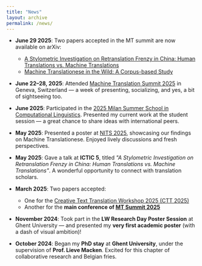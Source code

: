```yaml
---
title: "News"
layout: archive
permalink: /news/
---
```


- **June 29 2025**: Two papers accepted in the MT summit are now available on arXiv:
  - [A Stylometric Investigation on Retranslation Frenzy in China: Human Translations vs. Machine Translations](https://arxiv.org/abs/2506.22050)
  - [Machine Translationese in the Wild: A Corpus-based Study](https://arxiv.org/abs/2506.22038)

- **June 22–28, 2025**: Attended [Machine Translation Summit 2025](https://mtsummit2025.unige.ch/programme.html) in Geneva, Switzerland — a week of presenting, socializing, and yes, a bit of sightseeing too.

- **June 2025**: Participated in the [2025 Milan Summer School in Computational Linguistics](https://www.ai-lc.it/lectures/lectures-2025/). Presented my current work at the student session — a great chance to share ideas with international peers.

- **May 2025**: Presented a poster at [NITS 2025](https://nitsnetwork.github.io/), showcasing our findings on Machine Translationese. Enjoyed lively discussions and fresh perspectives.

- **May 2025**: Gave a talk at **ICTIC 5**, titled *"A Stylometric Investigation on Retranslation Frenzy in China: Human Translations vs. Machine Translations"*. A wonderful opportunity to connect with translation scholars.

- **March 2025**: Two papers accepted:
  - One for the [Creative Text Translation Workshop 2025 (CTT 2025)](https://ctt2025.ccl.kuleuven.be/)
  - Another for the **main conference of [MT Summit 2025](https://mtsummit2025.unige.ch/programme.html)**

- **November 2024**: Took part in the **LW Research Day Poster Session** at Ghent University — and presented my **very first academic poster** (with a dash of visual ambition)!

- **October 2024**: Began my **PhD stay** at **Ghent University**, under the supervision of **Prof. Lieve Macken**. Excited for this chapter of collaborative research and Belgian fries.
